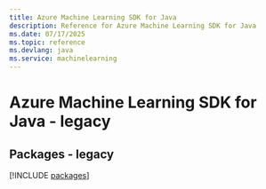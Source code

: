 ```yaml
---
title: Azure Machine Learning SDK for Java
description: Reference for Azure Machine Learning SDK for Java
ms.date: 07/17/2025
ms.topic: reference
ms.devlang: java
ms.service: machinelearning
---
```

# Azure Machine Learning SDK for Java - legacy
## Packages - legacy
[!INCLUDE [packages](machine-learning-index.md)]